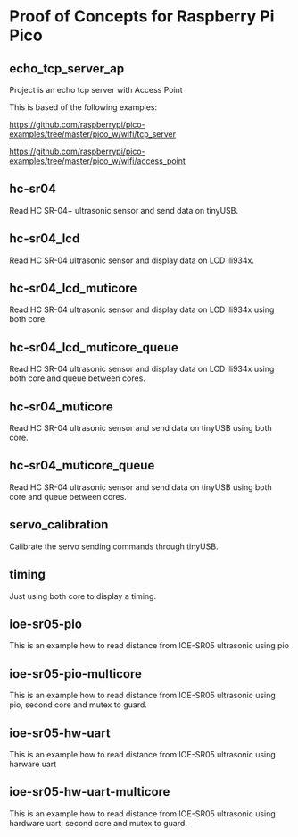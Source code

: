 # Proof of Concepts for Raspberry Pi Pico

## echo_tcp_server_ap

Project is an echo tcp server with Access Point

This is based of the following examples:

https://github.com/raspberrypi/pico-examples/tree/master/pico_w/wifi/tcp_server


https://github.com/raspberrypi/pico-examples/tree/master/pico_w/wifi/access_point

## hc-sr04

Read HC SR-04+ ultrasonic sensor and send data on tinyUSB.

## hc-sr04_lcd

Read HC SR-04 ultrasonic sensor and display data on LCD ili934x.

## hc-sr04_lcd_muticore

Read HC SR-04 ultrasonic sensor and display data on LCD ili934x using both core.

## hc-sr04_lcd_muticore_queue

Read HC SR-04 ultrasonic sensor and display data on LCD ili934x using both core and queue between cores.


## hc-sr04_muticore

Read HC SR-04 ultrasonic sensor and send data on tinyUSB using both core.

## hc-sr04_muticore_queue

Read HC SR-04 ultrasonic sensor and send data on tinyUSB using both core and queue between cores.

## servo_calibration

Calibrate the servo sending commands through tinyUSB.

## timing

Just using both core to display a timing.

## ioe-sr05-pio

This is an example how to read distance from IOE-SR05 ultrasonic using pio

## ioe-sr05-pio-multicore

This is an example how to read distance from IOE-SR05 ultrasonic using pio, second core and mutex to guard.

## ioe-sr05-hw-uart

This is an example how to read distance from IOE-SR05 ultrasonic using harware uart

## ioe-sr05-hw-uart-multicore

This is an example how to read distance from IOE-SR05 ultrasonic using hardware uart, second core and mutex to guard.

